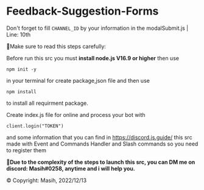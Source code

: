 # Feedback-Suggestion-Forms
Don't forget to fill `CHANNEL_ID` by your information in the modalSubmit.js | Line: 10th

🚀Make sure to read this steps carefully:

Before run this src you must **install node.js V16.9 or higher** then use 
```
npm init -y
```
in your terminal for create package,json file and then use 
```
npm install
``` 
to install all requirment package.

Create index.js file for online and process your bot with 
```
client.login("TOKEN")
``` 
and some information that you can find in https://discord.js.guide/
this src made with Event and Commands Handler and Slash commands so you need to register them

**📩Due to the complexity of the steps to launch this src, you can DM me on discord: Masih#0258, anytime and i will help you.**

© Copyright: Masih, 2022/12/13
